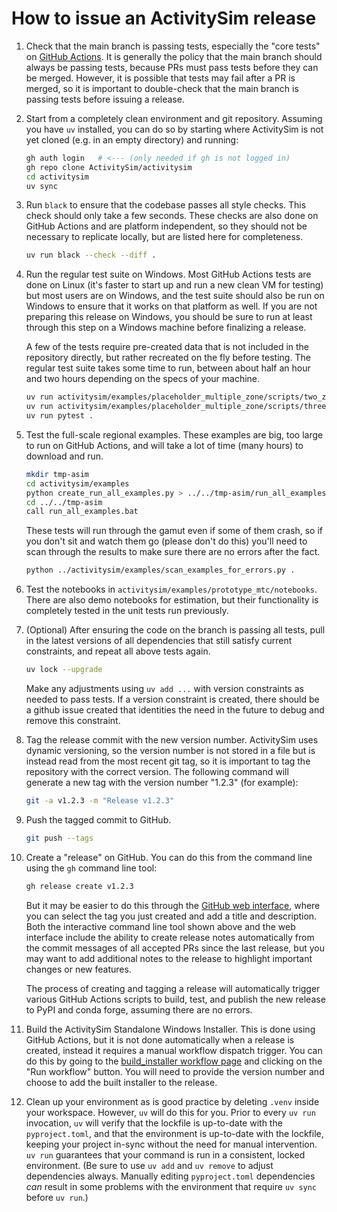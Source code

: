 # How to issue an ActivitySim release

1.  Check that the main branch is passing tests, especially the "core tests" on
    [GitHub Actions](https://github.com/ActivitySim/activitysim/actions/workflows/core_tests.yml). 
    It is generally the policy that the main branch should always be passing tests, 
    because PRs must pass tests before they can be merged.  However, it is 
    possible that tests may fail after a PR is merged, so it is important to
    double-check that the main branch is passing tests before issuing a release.

2.  Start from a completely clean environment
    and git repository.  Assuming you have `uv` installed, you can do so
    by starting where ActivitySim is not yet cloned (e.g. in an empty
    directory) and running:
    ```sh
    gh auth login   # <--- (only needed if gh is not logged in)
    gh repo clone ActivitySim/activitysim
    cd activitysim
    uv sync
    ```

3.  Run `black` to ensure that the codebase passes all style checks.
    This check should only take a few seconds.  These checks are also done on
    GitHub Actions and are platform independent, so they should not be necessary to
    replicate locally, but are listed here for completeness.
    ```sh
    uv run black --check --diff .
    ```

4.  Run the regular test suite on Windows. Most GitHub Actions tests are done on
    Linux (it's faster to start up and run a new clean VM for testing) but most
    users are on Windows, and the test suite should also be run on Windows to
    ensure that it works on that platform as well.  If you
    are not preparing this release on Windows, you should be sure to run
    at least through this step on a Windows machine before finalizing a
    release.

    A few of the tests require pre-created data that is not included in the
    repository directly, but rather recreated on the fly before testing. The
    regular test suite takes some time to run, between about half an hour and
    two hours depending on the specs of your machine.
    ```sh
    uv run activitysim/examples/placeholder_multiple_zone/scripts/two_zone_example_data.py
    uv run activitysim/examples/placeholder_multiple_zone/scripts/three_zone_example_data.py
    uv run pytest .
    ```

5.  Test the full-scale regional examples. These examples are big, too
    large to run on GitHub Actions, and will take a lot of time (many hours) to
    download and run.
    ```sh
    mkdir tmp-asim
    cd activitysim/examples
    python create_run_all_examples.py > ../../tmp-asim/run_all_examples.bat
    cd ../../tmp-asim
    call run_all_examples.bat
    ```
    These tests will run through the gamut even if some of them crash, so
    if you don't sit and watch them go (please don't do this) you'll need
    to scan through the results to make sure there are no errors after the
    fact.
    ```sh
    python ../activitysim/examples/scan_examples_for_errors.py .
    ```

6.  Test the notebooks in `activitysim/examples/prototype_mtc/notebooks`.
    There are also demo notebooks for estimation, but their functionality
    is completely tested in the unit tests run previously.

6.  (Optional) After ensuring the code on the branch is passing all tests, pull in the latest versions of all dependencies that still satisfy current constraints, and repeat all above tests again.
    ```sh
    uv lock --upgrade
    ```
    Make any adjustments using `uv add ...` with version constraints as needed to pass tests. If a version constraint is created, there should be a github issue created that identities the need in the future to debug and remove this constraint.

7.  Tag the release commit with the new version number.  ActivitySim uses
    dynamic versioning, so the version number is not stored in a file but
    is instead read from the most recent git tag, so it is important to tag
    the repository with the correct version.  The following command will 
    generate a new tag with the version number "1.2.3" (for example):
    ```sh
    git -a v1.2.3 -m "Release v1.2.3"
    ```

8.  Push the tagged commit to GitHub.
    ```sh
    git push --tags
    ```

9.  Create a "release" on GitHub.  You can do this from the command line using
    the `gh` command line tool:
    ```sh
    gh release create v1.2.3
    ```
    But it may be easier to do this through the 
    [GitHub web interface](https://github.com/ActivitySim/activitysim/releases/new),
    where you can select the tag you just created and add a title and description.
    Both the interactive command line tool shown above and the web interface include
    the ability to create release notes automatically from the commit messages of
    all accepted PRs since the last release, but you may want to add additional
    notes to the release to highlight important changes or new features.

    The process of creating and tagging a release will automatically
    trigger various GitHub Actions scripts to build, test, and publish the
    new release to PyPI and conda forge, assuming there are no errors.

10. Build the ActivitySim Standalone Windows Installer.  This is done using 
    GitHub Actions, but it is not done automatically when a release is created, 
    instead it requires a manual workflow dispatch trigger.  You can do this by 
    going to the [build_installer workflow page](https://github.com/ActivitySim/activitysim/actions/workflows/build_installer.yml)
    and clicking on the "Run workflow" button.  You will need to provide the 
    version number and choose to add the built installer to the release.

11. Clean up your environment as is good practice by deleting `.venv` inside your workspace. However, `uv` will do this for you. Prior to every `uv run` invocation, `uv` will verify that the lockfile is up-to-date with the `pyproject.toml`, and that the environment is up-to-date with the lockfile, keeping your project in-sync without the need for manual intervention. `uv run` guarantees that your command is run in a consistent, locked environment. (Be sure to use `uv add` and `uv remove` to adjust dependencies always. Manually editing `pyproject.toml` dependencies *can* result in some problems with the environment that require `uv sync` before `uv run`.)